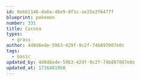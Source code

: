 ```yaml
---
id: 0ebb1146-da6a-46e9-8f1c-ae25e2f6477f
blueprint: pokemon
number: 331
title: Cacnea
types:
  - grass
author: 4d8d6ede-5963-429f-9c2f-74b897007e0c
tags:
  - basic
updated_by: 4d8d6ede-5963-429f-9c2f-74b897007e0c
updated_at: 1716481958
---
```

